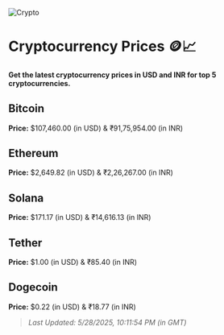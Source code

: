 
![Crypto](https://www.techguide.com.au/wp-content/uploads/2020/11/crypto3.jpeg)

# Cryptocurrency Prices 🪙📈

#### Get the latest cryptocurrency prices in USD and INR for top 5 cryptocurrencies.

## Bitcoin

**Price:** $107,460.00 (in USD) & ₹91,75,954.00 (in INR)

## Ethereum

**Price:** $2,649.82 (in USD) & ₹2,26,267.00 (in INR)

## Solana

**Price:** $171.17 (in USD) & ₹14,616.13 (in INR)

## Tether

**Price:** $1.00 (in USD) & ₹85.40 (in INR)

## Dogecoin

**Price:** $0.22 (in USD) & ₹18.77 (in INR)

> _Last Updated: 5/28/2025, 10:11:54 PM (in GMT)_

